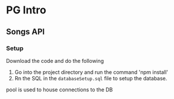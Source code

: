 # PG Intro

## Songs API

### Setup

Download the code and do the following

1. Go into the project directory and run the command 'npm install'
2. Rn the SQL in the `databaseSetup.sql` file to setup the database.





pool is used to house connections to the DB
